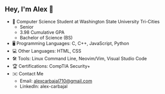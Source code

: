## Hey, I'm Alex 👋

* 🏫 Computer Science Student at Washington State University Tri-Cities
    * Senior
    * 3.98 Cumulative GPA
    * Bachelor of Science (BS)
* 🖥️ Programming Languages: C, C++, JavaScript, Python
* 💻 Other Languages: HTML, CSS
* 🛠️ Tools: Linux Command Line, Neovim/Vim, Visual Studio Code
* 🏆 Certifications: CompTIA Security+
* ✉️ Contact Me
    * Email: alexcarbajal710@gmail.com
    * LinkedIn: alex-carbajal
<!--
**alex-sir/alex-sir** is a ✨ _special_ ✨ repository because its `README.md` (this file) appears on your GitHub profile.

Here are some ideas to get you started:

- 🔭 I’m currently working on ...
- 🌱 I’m currently learning ...
- 👯 I’m looking to collaborate on ...
- 🤔 I’m looking for help with ...
- 💬 Ask me about ...
- 📫 How to reach me: ...
- 😄 Pronouns: ...
- ⚡ Fun fact: ...
-->
